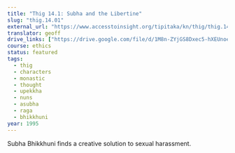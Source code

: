 ```yaml
---
title: "Thig 14.1: Subha and the Libertine"
slug: "thig.14.01"
external_url: "https://www.accesstoinsight.org/tipitaka/kn/thig/thig.14.01.than.html"
translator: geoff
drive_links: ["https://drive.google.com/file/d/1M8n-ZYjGS8Dxec5-hXEUnoeXmsdjEGWm"]
course: ethics
status: featured
tags:
  - thig
  - characters
  - monastic
  - thought
  - upekkha
  - nuns
  - asubha
  - raga
  - bhikkhuni
year: 1995
---
```


Subha Bhikkhuni finds a creative solution to sexual harassment.
